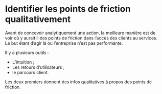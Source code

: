 # Identifier les points de friction qualitativement
Avant de concevoir analytiquement une action, la meilleure manière est de voir où y aurait il des points de friction dans l’accès des clients au services. Le but étant d’agir là ou l’entreprise n’est pas performante.  

Il y a plusieurs outils :
* L’intuition ;
* Les retours d’utilisateurs ;
* le parcours client.

Les deux premiers donnent des infos qualitatives à propos des points de friction.  

<!-- ## L'intuition -->